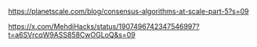 https://planetscale.com/blog/consensus-algorithms-at-scale-part-5?s=09

https://x.com/MehdiHacks/status/1907496742347546997?t=a6SVrcqW9ASS858CwOGLoQ&s=09
